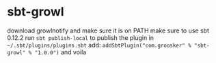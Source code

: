 sbt-growl
=========

download growlnotify and make sure it is on PATH
make sure to use sbt  0.12.2
run `sbt publish-local` to publish the plugin
in `~/.sbt/plugins/plugins.sbt` add: `addSbtPlugin("com.groosker" % "sbt-growl" % "1.0.0")`
and voila
